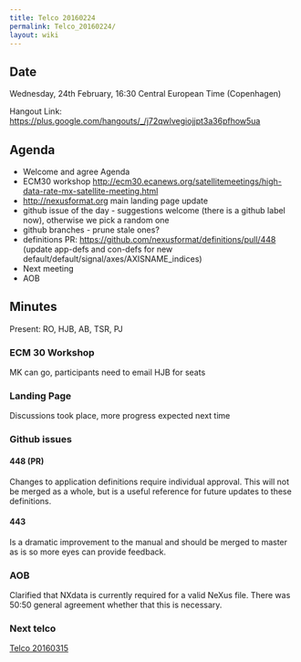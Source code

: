 ```yaml
---
title: Telco 20160224
permalink: Telco_20160224/
layout: wiki
---
```


Date
----

Wednesday, 24th February, 16:30 Central European Time (Copenhagen)

Hangout Link:
<https://plus.google.com/hangouts/_/j72qwlvegiojjpt3a36pfhow5ua>

Agenda
------

-   Welcome and agree Agenda
-   ECM30 workshop
    <http://ecm30.ecanews.org/satellitemeetings/high-data-rate-mx-satellite-meeting.html>
-   <http://nexusformat.org> main landing page update
-   github issue of the day - suggestions welcome (there is a github
    label now), otherwise we pick a random one
-   github branches - prune stale ones?
-   definitions PR:
    <https://github.com/nexusformat/definitions/pull/448> (update
    app-defs and con-defs for new
    default/default/signal/axes/AXISNAME\_indices)
-   Next meeting
-   AOB

Minutes
-------

Present: RO, HJB, AB, TSR, PJ

### ECM 30 Workshop

MK can go, participants need to email HJB for seats

### Landing Page

Discussions took place, more progress expected next time

### Github issues

#### 448 (PR)

Changes to application definitions require individual approval. This
will not be merged as a whole, but is a useful reference for future
updates to these definitions.

#### 443

Is a dramatic improvement to the manual and should be merged to master
as is so more eyes can provide feedback.

### AOB

Clarified that NXdata is currently required for a valid NeXus file.
There was 50:50 general agreement whether that this is necessary.

### Next telco

[Telco 20160315](Telco_20160315 "wikilink")
